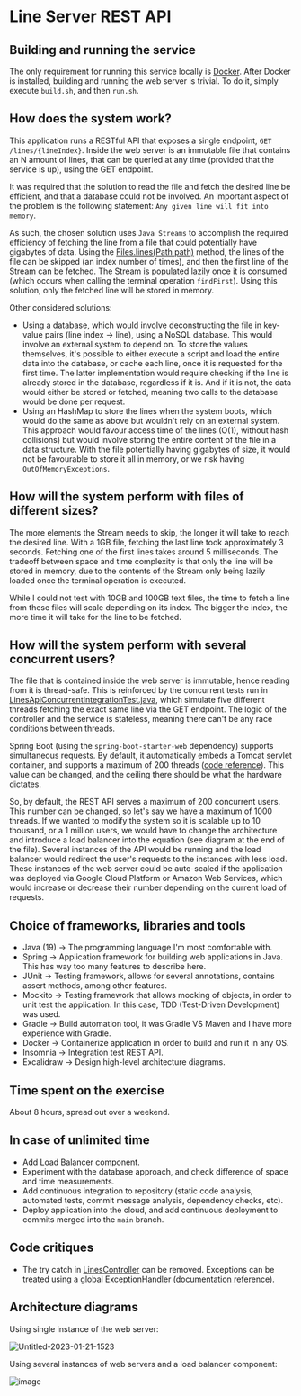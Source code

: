 # Line Server REST API

## Building and running the service

The only requirement for running this service locally is [Docker](https://docs.docker.com/get-docker/). After Docker is installed, building and running the web server is trivial. To do it, simply execute `build.sh`, and then `run.sh`.

## How does the system work?

This application runs a RESTful API that exposes a single endpoint, `GET /lines/{lineIndex}`. Inside the web server is an immutable file that contains an N amount of lines, that can be queried at any time (provided that the service is up), using the GET endpoint.

It was required that the solution to read the file and fetch the desired line be efficient, and that a database could not be involved. An important aspect of the problem is the following statement: `Any given line will fit into memory`.

As such, the chosen solution uses `Java Streams` to accomplish the required efficiency of fetching the line from a file that could potentially have gigabytes of data. Using the [Files.lines(Path path)](https://docs.oracle.com/javase/8/docs/api/java/nio/file/Files.html#lines-java.nio.file.Path-) method, the lines of the file can be skipped (an index number of times), and then the first line of the Stream can be fetched. The Stream is populated lazily once it is consumed (which occurs when calling the terminal operation `findFirst`). Using this solution, only the fetched line will be stored in memory.

Other considered solutions:
- Using a database, which would involve deconstructing the file in key-value pairs (line index -> line), using a NoSQL database. This would involve an external system to depend on. To store the values themselves, it's possible to either execute a script and load the entire data into the database, or cache each line, once it is requested for the first time. The latter implementation would require checking if the line is already stored in the database, regardless if it is. And if it is not, the data would either be stored or fetched, meaning two calls to the database would be done per request.
- Using an HashMap to store the lines when the system boots, which would do the same as above but wouldn't rely on an external system. This approach would favour access time of the lines (O(1), without hash collisions) but would involve storing the entire content of the file in a data structure. With the file potentially having gigabytes of size, it would not be favourable to store it all in memory, or we risk having `OutOfMemoryExceptions`.

## How will the system perform with files of different sizes?

The more elements the Stream needs to skip, the longer it will take to reach the desired line. With a 1GB file, fetching the last line took approximately 3 seconds. Fetching one of the first lines takes around 5 milliseconds. The tradeoff between space and time complexity is that only the line will be stored in memory, due to the contents of the Stream only being lazily loaded once the terminal operation is executed.

While I could not test with 10GB and 100GB text files, the time to fetch a line from these files will scale depending on its index. The bigger the index, the more time it will take for the line to be fetched.

## How will the system perform with several concurrent users?

The file that is contained inside the web server is immutable, hence reading from it is thread-safe. This is reinforced by the concurrent tests run in [LinesApiConcurrentIntegrationTest.java](https://github.com/DiogoAndreBotas/salsify-line-server/blob/main/src/test/java/com/diogoandrebotas/salsifylineserver/LinesApiConcurrentIntegrationTest.java), which simulate five different threads fetching the exact same line via the GET endpoint. The logic of the controller and the service is stateless, meaning there can't be any race conditions between threads.

Spring Boot (using the `spring-boot-starter-web` dependency) supports simultaneous requests. By default, it automatically embeds a Tomcat servlet container, and supports a maximum of 200 threads ([code reference](https://github.com/spring-projects/spring-boot/blob/47516b50c39bd6ea924a1f6720ce6d4a71088651/spring-boot-project/spring-boot-autoconfigure/src/main/java/org/springframework/boot/autoconfigure/web/ServerProperties.java#L814)). This value can be changed, and the ceiling there should be what the hardware dictates.

So, by default, the REST API serves a maximum of 200 concurrent users. This number can be changed, so let's say we have a maximum of 1000 threads. If we wanted to modify the system so it is scalable up to 10 thousand, or a 1 million users, we would have to change the architecture and introduce a load balancer into the equation (see diagram at the end of the file). Several instances of the API would be running and the load balancer would redirect the user's requests to the instances with less load. These instances of the web server could be auto-scaled if the application was deployed via Google Cloud Platform or Amazon Web Services, which would increase or decrease their number depending on the current load of requests.

## Choice of frameworks, libraries and tools

- Java (19) -> The programming language I'm most comfortable with.
- Spring -> Application framework for building web applications in Java. This has way too many features to describe here. 
- JUnit -> Testing framework, allows for several annotations, contains assert methods, among other features.
- Mockito -> Testing framework that allows mocking of objects, in order to unit test the application. In this case, TDD (Test-Driven Development) was used.
- Gradle -> Build automation tool, it was Gradle VS Maven and I have more experience with Gradle.
- Docker -> Containerize application in order to build and run it in any OS.
- Insomnia -> Integration test REST API.
- Excalidraw -> Design high-level architecture diagrams.

## Time spent on the exercise

About 8 hours, spread out over a weekend.

## In case of unlimited time

- Add Load Balancer component.
- Experiment with the database approach, and check difference of space and time measurements.
- Add continuous integration to repository (static code analysis, automated tests, commit message analysis, dependency checks, etc).
- Deploy application into the cloud, and add continuous deployment to commits merged into the `main` branch.

## Code critiques

- The try catch in [LinesController](https://github.com/DiogoAndreBotas/salsify-line-server/blob/main/src/main/java/com/diogoandrebotas/salsifylineserver/controller/LinesController.java#L23) can be removed. Exceptions can be treated using a global ExceptionHandler ([documentation reference](https://spring.io/blog/2013/11/01/exception-handling-in-spring-mvc)).

## Architecture diagrams

Using single instance of the web server:

![Untitled-2023-01-21-1523](https://user-images.githubusercontent.com/22375850/213944782-8de214bc-1b10-450b-8968-1d70a1dbb893.png)

Using several instances of web servers and a load balancer component:

![image](https://user-images.githubusercontent.com/22375850/213944801-0d4868b5-e3bd-479d-b873-9c25c81df17c.png)

